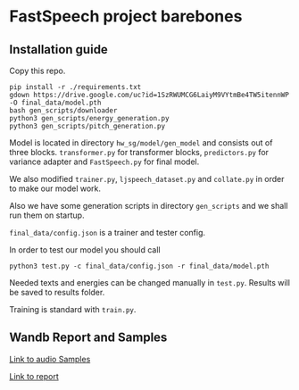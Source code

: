 # FastSpeech project barebones

## Installation guide

Copy this repo.

```shell
pip install -r ./requirements.txt
gdown https://drive.google.com/uc?id=1SzRWUMCG6LaiyM9VYtmBe4TW5itennWP -O final_data/model.pth
bash gen_scripts/downloader
python3 gen_scripts/energy_generation.py
python3 gen_scripts/pitch_generation.py
```

Model is located in directory `hw_sg/model/gen_model` and consists out of three blocks.
`transformer.py` for transformer blocks, `predictors.py` for variance adapter and
`FastSpeech.py` for final model.

We also modified `trainer.py`, `ljspeech_dataset.py` and `collate.py` in order to make our model work.

Also we have some generation scripts in directory `gen_scripts` and we shall run them on startup.

`final_data/config.json` is a trainer and tester config. 

In order to test our model you should call

```shell
python3 test.py -c final_data/config.json -r final_data/model.pth
```

Needed texts and energies can be changed manually in `test.py`. Results will be saved to results folder.

Training is standard with `train.py`.

## Wandb Report and Samples

[Link to audio Samples](https://drive.google.com/drive/folders/15gv8mJdrGPHJLd2sm51cDmKfbYxjKdsz?usp=sharing)

[Link to report](https://api.wandb.ai/links/svak/yr86fuax)

